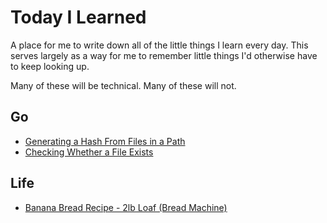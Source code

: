# Today I Learned

A place for me to write down all of the little things I learn every day. This serves largely as a way for me to remember little things I'd otherwise have to keep looking up.

Many of these will be technical. Many of these will not.

## Go

* [Generating a Hash From Files in a Path](generating-hash-of-a-path.md)
* [Checking Whether a File Exists](check-whether-a-file-exists.md)

## Life

* [Banana Bread Recipe - 2lb Loaf (Bread Machine)](life/banana-bread.md)
